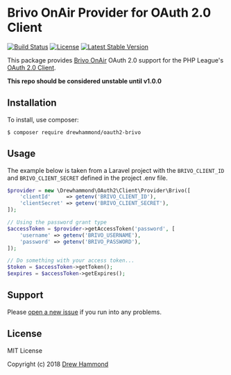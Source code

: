 # Brivo OnAir Provider for OAuth 2.0 Client

[![Build Status](https://travis-ci.org/drewhammond/oauth2-brivo.svg?branch=master)](https://travis-ci.org/drewhammond/oauth2-brivo)
[![License](https://img.shields.io/packagist/l/drewhammond/oauth2-brivo.svg)](https://github.com/drewhammond/oauth2-brivo/blob/master/LICENSE)
[![Latest Stable Version](https://img.shields.io/packagist/v/drewhammond/oauth2-brivo.svg)](https://packagist.org/packages/drewhammond/oauth2-brivo)

This package provides [Brivo OnAir](http://apidocs.brivo.com/) OAuth 2.0 support for the PHP League's [OAuth 2.0 Client](https://github.com/thephpleague/oauth2-client).


**This repo should be considered unstable until v1.0.0**

## Installation

To install, use composer:

```
$ composer require drewhammond/oauth2-brivo
```

## Usage

The example below is taken from a Laravel project with the `BRIVO_CLIENT_ID` and `BRIVO_CLIENT_SECRET` defined in the project .env file.


```php
$provider = new \Drewhammond\OAuth2\Client\Provider\Brivo([
	'clientId'     => getenv('BRIVO_CLIENT_ID'),
	'clientSecret' => getenv('BRIVO_CLIENT_SECRET'),
]);

// Using the password grant type
$accessToken = $provider->getAccessToken('password', [
	'username' => getenv('BRIVO_USERNAME'),
	'password' => getenv('BRIVO_PASSWORD'),
]);

// Do something with your access token...
$token = $accessToken->getToken();
$expires = $accessToken->getExpires();
```

## Support

Please [open a new issue](https://github.com/drewhammond/oauth2-brivo/issues) if you run into any problems.

## License

MIT License

Copyright (c) 2018 [Drew Hammond](https://github.com/drewhammond)